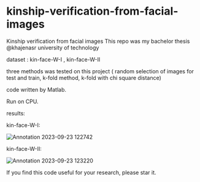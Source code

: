 # kinship-verification-from-facial-images
Kinship verification from facial images 
This repo was my bachelor thesis @khajenasr university of technology

dataset : kin-face-W-I , kin-face-W-II

three methods was tested on this project ( random selection of images for test and train, k-fold method, k-fold with chi square distance)

code written by Matlab.

Run on CPU.

results:

kin-face-W-I:

![Annotation 2023-09-23 122742](https://github.com/RominaZakerian/kinship-verification-from-facial-images/assets/82145034/6eb8115c-cffe-4c90-adbe-5cc6b0346980)

kin-face-W-II:

![Annotation 2023-09-23 123220](https://github.com/RominaZakerian/kinship-verification-from-facial-images/assets/82145034/0e16a42d-d9cc-483d-9fc9-dfa2f27c3c46)


If you find this code useful for your research, please star it.
